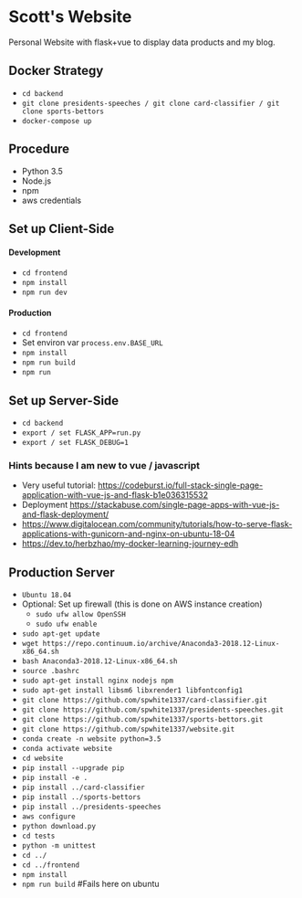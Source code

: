 # Scott's Website

Personal Website with flask+vue to display data products and my blog.

## Docker Strategy

- `cd backend`
- `git clone presidents-speeches / git clone card-classifier / git clone sports-bettors`
- `docker-compose up`


## Procedure

- Python 3.5
- Node.js
- npm
- aws credentials


## Set up Client-Side

#### Development

- `cd frontend`
- `npm install`
- `npm run dev`

#### Production

- `cd frontend`
- Set environ var `process.env.BASE_URL`
- `npm install`
- `npm run build`
- `npm run`


## Set up Server-Side
- `cd backend`
- `export / set FLASK_APP=run.py`
- `export / set FLASK_DEBUG=1`

### Hints because I am new to vue / javascript

- Very useful tutorial: https://codeburst.io/full-stack-single-page-application-with-vue-js-and-flask-b1e036315532
- Deployment https://stackabuse.com/single-page-apps-with-vue-js-and-flask-deployment/
- https://www.digitalocean.com/community/tutorials/how-to-serve-flask-applications-with-gunicorn-and-nginx-on-ubuntu-18-04
- https://dev.to/herbzhao/my-docker-learning-journey-edh

## Production Server

- `Ubuntu 18.04`
- Optional: Set up firewall (this is done on AWS instance creation)
    - `sudo ufw allow OpenSSH`
    - `sudo ufw enable`
- `sudo apt-get update`
- `wget https://repo.continuum.io/archive/Anaconda3-2018.12-Linux-x86_64.sh`
- `bash Anaconda3-2018.12-Linux-x86_64.sh`
- `source .bashrc`
- `sudo apt-get install nginx nodejs npm`
- `sudo apt-get install libsm6 libxrender1 libfontconfig1`
- `git clone https://github.com/spwhite1337/card-classifier.git`
- `git clone https://github.com/spwhite1337/presidents-speeches.git`
- `git clone https://github.com/spwhite1337/sports-bettors.git`
- `git clone https://github.com/spwhite1337/website.git`
- `conda create -n website python=3.5`
- `conda activate website`
- `cd website`
- `pip install --upgrade pip`
- `pip install -e .`
- `pip install ../card-classifier`
- `pip install ../sports-bettors`
- `pip install ../presidents-speeches`
- `aws configure`
- `python download.py`
- `cd tests`
- `python -m unittest`
- `cd ../`
- `cd ../frontend`
- `npm install`
- `npm run build` #Fails here on ubuntu


